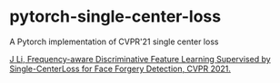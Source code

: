 # pytorch-single-center-loss
A Pytorch implementation of CVPR'21 single center loss

[J Li, Frequency-aware Discriminative Feature Learning Supervised by Single-CenterLoss for Face Forgery Detection, CVPR 2021.](https://arxiv.org/pdf/2103.09096.pdf)
